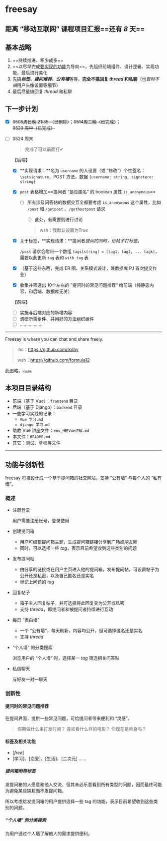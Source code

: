 # freesay

## 距离 “移动互联网” 课程项目汇报==还有 *8* 天==

## 基本战略

1. ==持续推进、积少成多==
2. ==以尽早完成[要实现的功能](#功能与创新性)为导向==，先组织前端组件、设计逻辑、实现功能，最后进行美化
3. 先搞***标签、提问推荐、公有墙***等等，**完全不搞回复 *thread* 和私聊**（也*暂时不搞*用户头像设置等细节）
4. 最后尽量搞回复 *thread* 和私聊

## 下一步计划

- [x] ~~0505周日晚 21:35 （已删除）~~；~~0514周二晚（已完成）~~；~~0520 周中（已完成）~~

- [ ] 0524 周末

  > 完成了可以前面打✔
  >
  
  【后端】
  
  - [x] **实现请求：**名为 `username` 的人设置（或 “修改”）个性签名：`\setsignature`，POST 方法，数据 `{username: string, signature: string}`
  
  - [x] `post` 表格增加==提问者 “是否匿名” 的 boolean 属性 `is_anonymous`==
  
    - [ ] 所有涉及问答帖的数据交互全都要考虑 `is_anonymous` 这个属性，比如 `/post` 和 `/getpost` 、`/gethostpost` 请求
  
      - [ ] 此处，有需要则进行讨论
      
      
      > wsh：我默认设置为True

  - [x] 关于标签，**实现请求：**提问者*提问的同时，给帖子打标签*。

    `/post` 请求会附带一个数组 `tags[string] = [tag1, tag2, ... tagk]`，需要以此更新 `tag` 表和 `with_tag` 表

  - [x] （基于这些东西，完成 ER 图、关系模式设计，兼数据库 PJ 首次提交作业）

  - [x] 收集并筛选出 10个左右的 ”提问时的常见问题推荐“ 给前端（纯静态内容，和后端、数据库无关）

  【前端】
  
  - [ ] 实施与后端对应的新增内容
  - [ ] 调研所需组件、并用好的方法组织组件
  - [ ] ………………

---

Freesay is where you can chat and share freely. 

> lhc：https://github.com/lkdhy
>
> wsh：https://github.com/formula12

此图略，<img src="A.PNG" alt="此图略" style="zoom: 50%;">

## 本项目目录结构

* 前端（基于 Vue）：`frontend` 目录
* 后端（基于 Django）：`backend` 目录
* 一些学习实践的记录：
  * `Vue 学习.md`
  * `django 学习.md`
* 助教 Vue 讲座文件：`env_H班Vue讲解.md`
* 本文件：`README.md`
* 其它：测试、草稿等文件

---

## 功能与创新性

freesay 将被设计成一个基于提问箱的社交网站，支持 “公有墙” 与每个人的 “私有墙”。

### 概述

- 注册登录

  用户需要注册账号，登录使用

- 创建提问箱
  - 用户可编辑提问箱主题，生成提问箱链接分享到广场或朋友圈
  - 同时，可以选择一些 *tag*，表示目前希望收到这些类别的问题
  
- 发布提问帖
  - 由分享的链接或在用户主页进入他的提问箱，发布提问帖，可设置帖子为公开还是私密，以及自己匿名还是实名
  - 标记上问题的 *tag*
  
- 回复帖子
  - 箱子主人回复帖子，并可选择将此回复变为公开或私密
  - 支持 *thread*，即提问者和被提问者持续进行互动
  
- 每日 “表白墙”
  - 一个 “公有墙”，每天刷新，内容均公开，但可选择匿名还是实名
  - 支持 *thread*
  
- “个人墙” 的分类搜索

  浏览用户的 “个人墙“ 时，选择某一 *tag* 筛选相关问答贴

- 私信聊天
  
  与好友一对一聊天

### 创新性

#### 提问时的常见问题推荐

在提问界面，提供一些常见问题，可给提问者带来便利和 “灵感”。

> 假期做什么来打发时间？
> 喜欢看什么样的电影？
> 你现在是单身吗？

#### 标签及相关功能

* [*free*]
* [学习]、[恋爱]、[生活]、[二次元] ……

##### 提问箱附带标签

发提问箱的人愿意和他人交流，但其未必乐意看到所有类型的问题，因而最终可能为避免某些尴尬而不发提问箱。

所以考虑给发提问箱的用户提供选择一些 tag 的功能，表示目前希望收到这些类别的问题。

##### “个人墙” 的分类搜索

为用户通过个人墙了解他人的需求提供便利。
